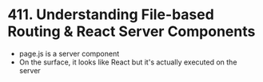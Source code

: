 # 411. Understanding File-based Routing & React Server Components

-   page.js is a server component
-   On the surface, it looks like React but it's actually executed on the server
